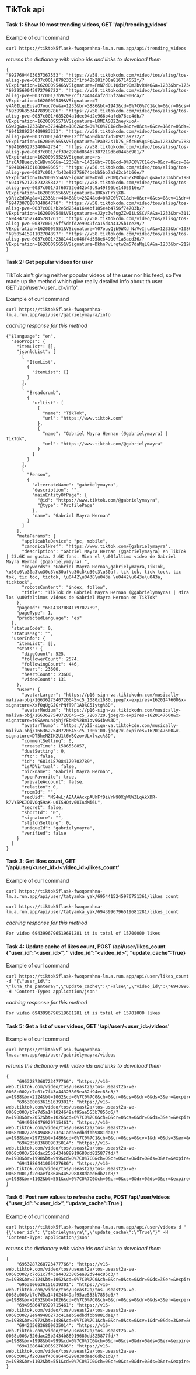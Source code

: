 ## TikTok api 

#### Task 1: Show 10 most trending videos, GET '/api/trending_videos'

Example of curl command

    curl https://tiktok5flask-fwoqorahna-lm.a.run.app/api/trending_videos

*returns the dictionary with video ids and links to download them*
    
    {
    "6927694403037367553": "https://v58.tiktokcdn.com/video/tos/alisg/tos-alisg-pve-0037c001/87923323f1fb48b281f00a816714552f/?VExpiration=1620009546&VSignature=PmN7d0L1Qd3r9Qm2bvRWeQ&a=1233&br=1734&bt=867&cd=0%7C0%7C1&ch=0&cr=0&cs=0&cv=1&dr=0&ds=3&er=&l=20210502203857010234109084590EE915&lr=tiktok_m&mime_type=video_mp4&net=0&pl=0&qs=0&rc=ajQ4M3A0ZW80MzMzZjczM0ApOTc4aDplZzs2NztoNTQ8NGdgaWkxXjNobmZgLS0wMTRzc2EuMzQzX2FjMGAuYmNiNWI6Yw%3D%3D&vl=&vr=", 
    "6929569045972798722": "https://v58.tiktokcdn.com/video/tos/alisg/tos-alisg-pve-0037c001/7b97982cf174414daf2d35f2a6c900ca/?VExpiration=1620009549&VSignature=T-y4A0ILgiEusaO7ouc7Gw&a=1233&br=3886&bt=1943&cd=0%7C0%7C1&ch=0&cr=0&cs=0&cv=1&dr=0&ds=3&er=&l=20210502203857010234109084590EE915&lr=tiktok_m&mime_type=video_mp4&net=0&pl=0&qs=0&rc=M3Y5bHFnZGtmMzMzZDczM0ApZzo3aTlpNGQ0NzhmZ2Q6O2cxNmBwNDNeYGlgLS01MTRzc2BeNl5hXjAxYy1eLmEvLjU6Yw%3D%3D&vl=&vr=", 
    "6939968534478998786": "https://v58.tiktokcdn.com/video/tos/alisg/tos-alisg-pve-0037c001/685204a1dec04d2e966b4afeb76ce4db/?VExpiration=1620009557&VSignature=LRMIAS02ZneykuoA-GSwJg&a=1233&br=3724&bt=1862&cd=0%7C0%7C1&ch=0&cr=0&cs=0&cv=1&dr=0&ds=3&er=&l=20210502203857010234109084590EE915&lr=tiktok_m&mime_type=video_mp4&net=0&pl=0&qs=0&rc=ajhkZDN1Ozl1NDMzaTczM0ApaTc7NGQ1OTs2N2Y2OzdkaGdobGNrL2BwZTRgLS0tMTRzczQuNGFeMTZjYV9hLzJjMTI6Yw%3D%3D&vl=&vr=", 
    "6941289234409983233": "https://v58.tiktokcdn.com/video/tos/alisg/tos-alisg-pve-0037c001/dd799812fffa450db37f7d50921a9272/?VExpiration=1620009565&VSignature=lPaDk2sIk75_EfcGn5q4FQ&a=1233&br=788&bt=394&cd=0%7C0%7C1&ch=0&cr=0&cs=0&cv=1&dr=0&ds=3&er=&l=20210502203857010234109084590EE915&lr=tiktok_m&mime_type=video_mp4&net=0&pl=0&qs=0&rc=ajlwNzpzeGg5NDMzPDczM0ApPDs4NDVnM2U8N2k3Mzs3ZWc1ZTYycS5vZ15gLS00MTRzczAxYy0zNi0xYzYyYjItYGI6Yw%3D%3D&vl=&vr=", 
    "6941690273240042754": "https://v58.tiktokcdn.com/video/tos/alisg/tos-alisg-pve-0037c001/cf39c2986d864b7387219dbe044bc901/?VExpiration=1620009552&VSignature=rs-1fz6AJBuecybCWBvmGQ&a=1233&br=1402&bt=701&cd=0%7C0%7C1&ch=0&cr=0&cs=0&cv=1&dr=0&ds=3&er=&l=20210502203857010234109084590EE915&lr=tiktok_m&mime_type=video_mp4&net=0&pl=0&qs=0&rc=M3FzcGY8NTN3NDMzOjczM0ApNTc2OjkzNDxkNzY2OThoaWcuMi1mXzU1YV5gLS1iMTRzczViNjZhMF5gNi4zYjJhNmA6Yw%3D%3D&vl=&vr=", 
    "6941849161880849665": "https://v58.tiktokcdn.com/video/tos/alisg/tos-alisg-pve-0037c001/fb43e98275674bebb5bb7a2d2cb4b66e/?VExpiration=1620009554&VSignature=Dvd_7ROWQZ5u5ZxMObpvLg&a=1233&br=1980&bt=990&cd=0%7C0%7C1&ch=0&cr=0&cs=0&cv=1&dr=0&ds=3&er=&l=20210502203857010234109084590EE915&lr=tiktok_m&mime_type=video_mp4&net=0&pl=0&qs=0&rc=ajxtdGs2eDQ5NDMzZjczM0ApZzs1ZmU2OGU6N2Q4N2Y0O2doaXFyLnA1Yl9gLS02MTRzczMvMTFeMC4zXi40XjIxXzM6Yw%3D%3D&vl=&vr=", 
    "6944752172823235842": "https://v58.tiktokcdn.com/video/tos/alisg/tos-alisg-pve-0037c001/3f60732ed42b49c9a49f96be1405916e/?VExpiration=1620009556&VSignature=1RKoYFrYjXB-y3Rtz2dOAg&a=1233&br=4648&bt=2324&cd=0%7C0%7C1&ch=0&cr=0&cs=0&cv=1&dr=0&ds=3&er=&l=20210502203857010234109084590EE915&lr=tiktok_m&mime_type=video_mp4&net=0&pl=0&qs=0&rc=MzpkNjxoOHVlNDMzNDczM0ApOTZlZmdoaGVmN2YzZzw3OGctYnM2bmYtYWRgLS0vMTRzcy1gLi1iXjNhLjZgMDRgLTY6Yw%3D%3D&vl=&vr=", 
    "6947307088704064770": "https://v58.tiktokcdn.com/video/tos/alisg/tos-alisg-pve-0037c001/b2e5d254a1644bf185e4b4756f74703b/?VExpiration=1620009548&VSignature=eJ2yc3wfugZZwIiLSSCVFA&a=1233&br=3112&bt=1556&cd=0%7C0%7C1&ch=0&cr=0&cs=0&cv=1&dr=0&ds=3&er=&l=20210502203857010234109084590EE915&lr=tiktok_m&mime_type=video_mp4&net=0&pl=0&qs=0&rc=M3dtd2pnaGh2NDMzODczM0ApPDRmPDo4PGRnN2VlOzxpZmcuLzFycXJjaWhgLS1kMTRzc2BjNWBfLjFiXmIzNTFfMzA6Yw%3D%3D&vl=&vr=", 
    "6948474527445781761": "https://v58.tiktokcdn.com/video/tos/alisg/tos-alisg-pve-0037c001/5ff5defd2e9949fca15d4a4325b1ce29/?VExpiration=1620009551&VSignature=Y07ouyQjb9WXd_NaVvIjuA&a=1233&br=1080&bt=540&cd=0%7C0%7C1&ch=0&cr=0&cs=0&cv=1&dr=0&ds=3&er=&l=20210502203857010234109084590EE915&lr=tiktok_m&mime_type=video_mp4&net=0&pl=0&qs=0&rc=ajt1cWo3a2Z5NDMzODczM0ApZGQ4aDloOGU8NzplNzllOGc2aS5uM28yLmpgLS1kMTRzc18wNWEzMl5fYGMxX14uXzA6Yw%3D%3D&vl=&vr=", 
    "6950541591102704897": "https://v58.tiktokcdn.com/video/tos/alisg/tos-alisg-pve-0037c001/2381441e046f4d558e64960f1a5acd36/?VExpiration=1620009565&VSignature=DkhnPvLrqtw2m57daNqL8A&a=1233&br=212&bt=106&cd=0%7C0%7C0&ch=0&cr=0&cs=0&dr=0&ds=2&er=&l=20210502203857010234109084590EE915&lr=tiktok_m&mime_type=video_mp4&net=0&pl=0&qs=0&rc=andkNGY4ZGpuNDMzODczM0ApOTM6PDg2NGUzNzozOjhnNWdganNvLTFfZW5gLS1kMTRzc2BhMTVhY15gM2FhNDJeYDE6Yw%3D%3D&vl=&vr="\
    }

    
#### Task 2: Get popular videos for user

TikTok ain't giving neither popular videos of the user nor his feed, so I've made up the method which give really detailed info about th user GET'/api/user/<user_id>/info'.

Example of curl command
    
    curl https://tiktok5flask-fwoqorahna-lm.a.run.app/api/user/gabrielymayra/info

*caching response for this method*
```
{"$language": "en", 
  "seoProps": {
    "itemList": [], 
    "jsonldList": [
      [
        "ItemList", 
        {
          "itemList": []
        }
      ], 
      [
        "Breadcrumb", 
        {
          "urlList": [
            {
              "name": "TikTok", 
              "url": "https://www.tiktok.com"
            }, 
            {
              "name": "Gabriel Mayra Hernan (@gabrielymayra) | TikTok", 
              "url": "https://www.tiktok.com/@gabrielymayra"
            }
          ]
        }
      ], 
      [
        "Person", 
        {
          "alternateName": "gabrielymayra", 
          "description": "", 
          "mainEntityOfPage": {
            "@id": "https://www.tiktok.com/@gabrielymayra", 
            "@type": "ProfilePage"
          }, 
          "name": "Gabriel Mayra Hernan"
        }
      ]
    ], 
    "metaParams": {
      "applicableDevice": "pc, mobile", 
      "canonicalHref": "https://www.tiktok.com/@gabrielymayra", 
      "description": "Gabriel Mayra Hernan (@gabrielymayra) en TikTok | 23.6K me gusta. 2.6K fans. Mira el \u00faltimo video de Gabriel Mayra Hernan (@gabrielymayra).", 
      "keywords": "Gabriel Mayra Hernan,gabrielymayra,TikTok, \u30c6\u30a3\u30c3\u30af\u30c8\u30c3\u30af, tik tok, tick tock, tic tok, tic toc, tictok, \u0442\u0438\u043a \u0442\u043e\u043a, ticktock", 
      "robotsContent": "index, follow", 
      "title": "TikTok de Gabriel Mayra Hernan (@gabrielymayra) | Mira los \u00faltimos videos de Gabriel Mayra Hernan en TikTok"
    }, 
    "pageId": "6814187084179702789", 
    "pageType": 1, 
    "predictedLanguage": "es"
  }, 
  "statusCode": 0, 
  "statusMsg": "", 
  "userInfo": {
    "itemList": [], 
    "stats": {
      "diggCount": 525, 
      "followerCount": 2574, 
      "followingCount": 446, 
      "heart": 23600, 
      "heartCount": 23600, 
      "videoCount": 131
    }, 
    "user": {
      "avatarLarger": "https://p16-sign-va.tiktokcdn.com/musically-maliva-obj/1663627540720645~c5_1080x1080.jpeg?x-expires=1620147600&x-signature=XxfOqUgGJGrPNfT9F1ADkC5Iytg%3D", 
      "avatarMedium": "https://p16-sign-va.tiktokcdn.com/musically-maliva-obj/1663627540720645~c5_720x720.jpeg?x-expires=1620147600&x-signature=tGSAvnun4yhjYEbNb%2Bm1ov9G4bw%3D", 
      "avatarThumb": "https://p16-sign-va.tiktokcdn.com/musically-maliva-obj/1663627540720645~c5_100x100.jpeg?x-expires=1620147600&x-signature=DT5heNZIK2U1t6W8QzovULxlvzc%3D", 
      "commentSetting": 0, 
      "createTime": 1586558857, 
      "duetSetting": 0, 
      "ftc": false, 
      "id": "6814187084179702789", 
      "isADVirtual": false, 
      "nickname": "Gabriel Mayra Hernan", 
      "openFavorite": true, 
      "privateAccount": false, 
      "relation": 0, 
      "roomId": "", 
      "secUid": "MS4wLjABAAAAcxpAUhFfDiVrN90XgWlWZLqAkXDR-k7VY5PKJQIVOq59aK-u0ISHQ4v0UIAdMi6L", 
      "secret": false, 
      "shortId": "0", 
      "signature": "", 
      "stitchSetting": 0, 
      "uniqueId": "gabrielymayra", 
      "verified": false
    }
  }
}
```
#### Task 3: Get likes count, GET '/api/user/<user_id>/<video_id>/likes_count'

Example of curl command

    curl https://tiktok5flask-fwoqorahna-lm.a.run.app/api/user/tatyanka_yak/6954415245976751361/likes_count

    curl https://tiktok5flask-fwoqorahna-lm.a.run.app/api/user/tatyanka_yak/6943996796519681281/likes_count
    
*caching response for this method*

    For video 6943996796519681281 it is total of 15700000 likes

#### Task 4: Update cache of likes count, POST /api/user/likes_count {“user_id”:”<user_id>”, ” video_id”:”<video_id>”, “update_cache”:True}

Example of curl command

    curl https://tiktok5flask-fwoqorahna-lm.a.run.app/api/user/likes_count -d "{\"user_id\": \"luna_the_pantera\",\"update_cache\":\"False\",\"video_id\":\"6943996796519681281\"}" -H 'Content-Type: application/json'

*caching response for this method*

    For video 6943996796519681281 it is total of 15701000 likes


#### Task 5: Get a list of user videos, GET '/api/user/<user_id>/videos'

Example of curl command
    
    curl https://tiktok5flask-fwoqorahna-lm.a.run.app/api/user/gabrielymayra/videos

*returns the dictionary with video ids and links to download them*
```
{
    "6953287268723477766": "https://v16-web.tiktok.com/video/tos/useast2a/tos-useast2a-ve-0068c002/c7c61c7f43a44323805ea82d94ec85c3/?a=1988&br=2124&bt=1062&cd=0%7C0%7C0&ch=0&cr=0&cs=0&dr=0&ds=3&er=&expire=1620087955&l=202105031825410102340990182952594C&lr=tiktok_m&mime_type=video_mp4&net=0&pl=0&policy=2&qs=0&rc=MztncjhpbmxqNDMzNzczM0ApNDloZzo1Zjw0N2dlNWk2aGdzc2BhYTZpZ3NgLS1kMTZzc2AyLzMwYmBjYGE2MC5gYC06Yw%3D%3D&signature=d7ef0012f9d99d32a702c875e4249e49&tk=tt_webid_v2&vl=&vr=",
    "6953006636151639301": "https://v16-web.tiktok.com/video/tos/useast2a/tos-useast2a-ve-0068c003/b7e7d5a141024649af95ae553b7856d6/?a=1988&br=2052&bt=1026&cd=0%7C0%7C0&ch=0&cr=0&cs=0&dr=0&ds=3&er=&expire=1620088004&l=2021050318260901011514922810527373&lr=tiktok_m&mime_type=video_mp4&net=0&pl=0&policy=2&qs=0&rc=M3J4dXQ5ZjozNDMzNzczM0ApOjhpODk4Njs1N2k7aDg5N2dzNmRvZ25yaXNgLS1kMTZzcy40M2MzMl81MzQtLS8xLmE6Yw%3D%3D&signature=70fc21a591fb17a4163c28fa5f1bd1f7&tk=tt_webid_v2&vl=&vr=",
    "6949586476929715461": "https://v16-web.tiktok.com/video/tos/useast2a/tos-useast2a-ve-0068c002/2e949486273c41aeb5edbdfbb9881da1/?a=1988&br=2972&bt=1486&cd=0%7C0%7C1&ch=0&cr=0&cs=0&cv=1&dr=0&ds=3&er=&expire=1620088031&l=2021050318265601011500405209543FE7&lr=tiktok_m&mime_type=video_mp4&net=0&pl=0&policy=2&qs=0&rc=anNtaW9uMzV4NDMzNzczM0ApOmdnOzc0OmU0N2g2MzY8M2cyNTMxcDM1NWxgLS1kMTZzc2BiMi00NC0xNDUzNi0wLmI6Yw%3D%3D&signature=3a61d8b1aa8cdbf3c7934ce260942e7e&tk=tt_webid_v2&vl=&vr=",
    "6942356836809035014": "https://v16-web.tiktok.com/video/tos/useast2a/tos-useast2a-ve-0068c003/526dac25b2434b88919680dd825877fd/?a=1988&br=1998&bt=999&cd=0%7C0%7C0&ch=0&cr=0&cs=0&dr=0&ds=3&er=&expire=1620088062&l=202105031827200102341090843352B562&lr=tiktok_m&mime_type=video_mp4&net=0&pl=0&policy=2&qs=0&rc=ajh3ODNkbjM2NDMzMzczM0ApMzc7ZTpmZTw1NzpoZTw4M2dlLWkzLWQ1NmBgLS0vMTZzczEyLS8tLmBjMmM0LTJhNDM6Yw%3D%3D&signature=4b916fdd978dd0c56d4f34c45410568b&tk=tt_webid_v2&vl=&vr=",
    "6941886441005927686": "https://v16-web.tiktok.com/video/tos/useast2a/tos-useast2a-ve-0068c001/f2c0aef436a6445298838daed6db21d8/?a=1988&br=1102&bt=551&cd=0%7C0%7C0&ch=0&cr=0&cs=0&dr=0&ds=3&er=&expire=1620088061&l=202105031827310101151510371C524952&lr=tiktok_m&mime_type=video_mp4&net=0&pl=0&policy=2&qs=0&rc=anM3dGhmOnQ7NDMzaDczM0ApNTppNGhlN2VpN2Y2NzpkaGcyZy9oNmU0ZV9gLS1gMTZzcy9eYDNfYS02Yi4uMDRhMmI6Yw%3D%3D&signature=fcfaf1cda9be6042f4d7bd2cedb2139f&tk=tt_webid_v2&vl=&vr="
}
```

#### Task 6: Post new values to refreshe cache, POST /api/user/videos {“user_id”:”<user_id>”, “update_cache”:True }


Example of curl command
    
    curl https://tiktok5flask-fwoqorahna-lm.a.run.app/api/user/videos d "{\"user_id\": \"gabrielymayra\",\"update_cache\":\"True\"}" -H 'Content-Type: application/json'

*returns the dictionary with video ids and links to download them*
```
{
    "6953287268723477766": "https://v16-web.tiktok.com/video/tos/useast2a/tos-useast2a-ve-0068c002/c7c61c7f43a44323805ea82d94ec85c3/?a=1988&br=2124&bt=1062&cd=0%7C0%7C0&ch=0&cr=0&cs=0&dr=0&ds=3&er=&expire=1620087955&l=202105031825410102340990182952594C&lr=tiktok_m&mime_type=video_mp4&net=0&pl=0&policy=2&qs=0&rc=MztncjhpbmxqNDMzNzczM0ApNDloZzo1Zjw0N2dlNWk2aGdzc2BhYTZpZ3NgLS1kMTZzc2AyLzMwYmBjYGE2MC5gYC06Yw%3D%3D&signature=d7ef0012f9d99d32a702c875e4249e49&tk=tt_webid_v2&vl=&vr=",
    "6953006636151639301": "https://v16-web.tiktok.com/video/tos/useast2a/tos-useast2a-ve-0068c003/b7e7d5a141024649af95ae553b7856d6/?a=1988&br=2052&bt=1026&cd=0%7C0%7C0&ch=0&cr=0&cs=0&dr=0&ds=3&er=&expire=1620088004&l=2021050318260901011514922810527373&lr=tiktok_m&mime_type=video_mp4&net=0&pl=0&policy=2&qs=0&rc=M3J4dXQ5ZjozNDMzNzczM0ApOjhpODk4Njs1N2k7aDg5N2dzNmRvZ25yaXNgLS1kMTZzcy40M2MzMl81MzQtLS8xLmE6Yw%3D%3D&signature=70fc21a591fb17a4163c28fa5f1bd1f7&tk=tt_webid_v2&vl=&vr=",
    "6949586476929715461": "https://v16-web.tiktok.com/video/tos/useast2a/tos-useast2a-ve-0068c002/2e949486273c41aeb5edbdfbb9881da1/?a=1988&br=2972&bt=1486&cd=0%7C0%7C1&ch=0&cr=0&cs=0&cv=1&dr=0&ds=3&er=&expire=1620088031&l=2021050318265601011500405209543FE7&lr=tiktok_m&mime_type=video_mp4&net=0&pl=0&policy=2&qs=0&rc=anNtaW9uMzV4NDMzNzczM0ApOmdnOzc0OmU0N2g2MzY8M2cyNTMxcDM1NWxgLS1kMTZzc2BiMi00NC0xNDUzNi0wLmI6Yw%3D%3D&signature=3a61d8b1aa8cdbf3c7934ce260942e7e&tk=tt_webid_v2&vl=&vr=",
    "6942356836809035014": "https://v16-web.tiktok.com/video/tos/useast2a/tos-useast2a-ve-0068c003/526dac25b2434b88919680dd825877fd/?a=1988&br=1998&bt=999&cd=0%7C0%7C0&ch=0&cr=0&cs=0&dr=0&ds=3&er=&expire=1620088062&l=202105031827200102341090843352B562&lr=tiktok_m&mime_type=video_mp4&net=0&pl=0&policy=2&qs=0&rc=ajh3ODNkbjM2NDMzMzczM0ApMzc7ZTpmZTw1NzpoZTw4M2dlLWkzLWQ1NmBgLS0vMTZzczEyLS8tLmBjMmM0LTJhNDM6Yw%3D%3D&signature=4b916fdd978dd0c56d4f34c45410568b&tk=tt_webid_v2&vl=&vr=",
    "6941886441005927686": "https://v16-web.tiktok.com/video/tos/useast2a/tos-useast2a-ve-0068c001/f2c0aef436a6445298838daed6db21d8/?a=1988&br=1102&bt=551&cd=0%7C0%7C0&ch=0&cr=0&cs=0&dr=0&ds=3&er=&expire=1620088061&l=202105031827310101151510371C524952&lr=tiktok_m&mime_type=video_mp4&net=0&pl=0&policy=2&qs=0&rc=anM3dGhmOnQ7NDMzaDczM0ApNTppNGhlN2VpN2Y2NzpkaGcyZy9oNmU0ZV9gLS1gMTZzcy9eYDNfYS02Yi4uMDRhMmI6Yw%3D%3D&signature=fcfaf1cda9be6042f4d7bd2cedb2139f&tk=tt_webid_v2&vl=&vr="
}
```
